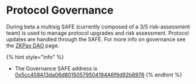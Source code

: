 # Protocol Governance

During beta a multisig SAFE (currently composed of a 3/5 risk-assessment team) is used to manage protocol upgrades and risk assessment. Protocol updates are handled through the SAFE. For more info on governance see the [ZKPay DAO](zkpay-dao.md) page.

{% hint style="info" %}
* The Governance SAFE address is [0x5cc458A13da06d80150579504194A6f9d92b6976](https://app.safe.global/home?safe=matic:0x5cc458A13da06d80150579504194A6f9d92b6976)
{% endhint %}
